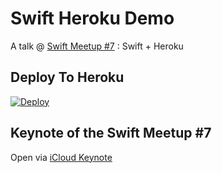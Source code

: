 # Swift Heroku Demo

A talk @ [Swift Meetup #7](http://www.meetup.com/Swift-Taipei-User-Group/events/230984648/) : Swift + Heroku

## Deploy To Heroku

[![Deploy](https://www.herokucdn.com/deploy/button.svg)](https://heroku.com/deploy?template=https://github.com/sodastsai/swift-heroku/tree/master)

## Keynote of the Swift Meetup #7

Open via [iCloud Keynote](https://www.icloud.com/keynote/000gqBWMhahUnuJyXz_92OO1A#Swift-Meetup-May24)
